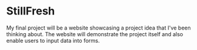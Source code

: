 # StillFresh
My final project will be a website showcasing a project idea that I've been thinking about. The website will demonstrate the project itself and also enable users to input data into forms. 
